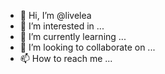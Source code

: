 - 👋 Hi, I’m @livelea
- 👀 I’m interested in ...
- 🌱 I’m currently learning ...
- 💞️ I’m looking to collaborate on ...
- 📫 How to reach me ...

<!---
livelea/livelea is a ✨ special ✨ repository because its `README.md` (this file) appears on your GitHub profile.
You can click the Preview link to take a look at your changes.
--->
